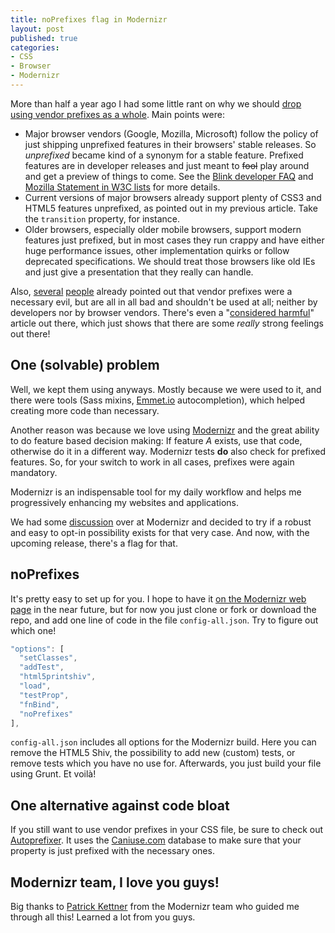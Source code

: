 ```yaml
---
title: noPrefixes flag in Modernizr
layout: post
published: true
categories:
- CSS
- Browser
- Modernizr
---
```


More than half a year ago I had some little rant on why we should [drop using vendor prefixes as a whole](/blog/2013/07/02/preparing-for-an-unprefixed-future/). Main points were:

* Major browser vendors (Google, Mozilla, Microsoft) follow the policy of just shipping unprefixed features in their browsers' stable releases. So *unprefixed* became kind of a synonym for a stable feature. Prefixed features are in developer releases and just meant to ~~fool~~ play around and get a preview of things to come. See the [Blink developer FAQ](http://www.chromium.org/blink/developer-faq#TOC-Will-we-see-a--chrome--vendor-prefix-now-) and [Mozilla Statement in W3C lists](http://lists.w3.org/Archives/Public/public-webapps/2012OctDec/0731.html) for more details.
* Current versions of major browsers already support plenty of CSS3 and HTML5 features unprefixed, as pointed out in my previous article. Take the `transition` property, for instance.
* Older browsers, especially older mobile browsers, support modern features just prefixed, but in most cases they run crappy and have either huge performance issues, other implementation quirks or follow deprecated specifications. We should treat those browsers like old IEs and just give a presentation that they really can handle.

Also, [several](http://remysharp.com/2012/02/09/vendor-prefixes-about-to-go-south/) [people](http://www.brucelawson.co.uk/2012/on-the-vendor-prefixes-problem/) already pointed out that vendor prefixes were a necessary evil, but are all in all bad and shouldn't be used at all; neither by developers nor by browser vendors. There's even a "[considered harmful](http://www.quirksmode.org/blog/archives/2010/03/css_vendor_pref.html)" article out there, which just shows that there are some *really* strong feelings out there!

## One (solvable) problem

Well, we kept them using anyways. Mostly because we were used to it, and there were tools (Sass mixins, [Emmet.io](http://emmet.io) autocompletion), which helped creating more code than necessary.

Another reason was because we love using [Modernizr](http://modernizr.com) and the great ability to do feature based decision making: If feature *A* exists, use that code, otherwise do it in a different way. Modernizr tests **do** also check for prefixed features. So, for your switch to work in all cases, prefixes were again mandatory.

Modernizr is an indispensable tool for my daily workflow and helps me progressively enhancing my websites and applications.

We had some [discussion](https://github.com/Modernizr/Modernizr/issues/1082) over at Modernizr and decided to try if a robust and easy to opt-in possibility exists for that very case. And now, with the upcoming release, there's a flag for that.

## noPrefixes

It's pretty easy to set up for you. I hope to have it [on the Modernizr web page](http://modernizr.com/download/) in the near future, but for now you just clone or fork or download the repo, and add one line of code in the file `config-all.json`. Try to figure out which one!

```typescript
"options": [
  "setClasses",
  "addTest",
  "html5printshiv",
  "load",
  "testProp",
  "fnBind",
  "noPrefixes"
],
```

`config-all.json` includes all options for the Modernizr build. Here you can remove the HTML5 Shiv, the possibility to add new (custom) tests, or remove tests which you have no use for. Afterwards, you just build your file using Grunt. Et voilà!

## One alternative against code bloat

If you still want to use vendor prefixes in your CSS file, be sure to check out [Autoprefixer](https://github.com/ai/autoprefixer). It uses the [Caniuse.com](http://caniuse.com) database to make sure that your property is just prefixed with the necessary ones.

## Modernizr team, I love you guys!

Big thanks to [Patrick Kettner](http://twitter.com/patrickkettner) from the Modernizr team who guided me through all this! Learned a lot from you guys.
